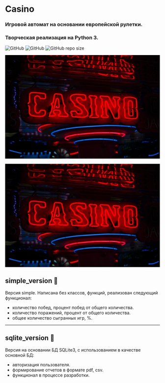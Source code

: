 # Casino
### Игровой автомат на основании европейской рулетки. 
### Творческая реализация на Python 3.

![GitHub](https://img.shields.io/badge/Alba3k-Casino-brightgreen?style=for-the-badge)
![GitHub](https://img.shields.io/github/license/Alba3k/Casino?style=for-the-badge)
![GitHub repo size](https://img.shields.io/github/repo-size/Alba3k/Casino?style=for-the-badge)

![Игровой автомат CASINO](/images/casino_logo.jpg)

<kbd>
  <img src="/images/casino_logo.jpg" />
</kbd>


## simple_version :kick_scooter:

Версия simple. Написана без классов, функций, реализован следующий функционал:
- количество побед, процент побед от общего количества.
- количество поражений, процент от общего количества. 
- общее количество сыгранных игр, %.

***

## sqlite_version :rocket:

Версия на основании БД SQLite3, с использованием в качестве основной БД:
- авторизация пользователя.
- формирование отчетов в формате pdf, csv.
- функционал в процессе разработки.







